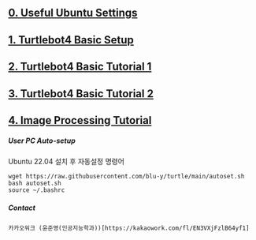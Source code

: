 ## [0. Useful Ubuntu Settings](https://blu-y.github.io/turtle/guide/ubuntu_setup)
## [1. Turtlebot4 Basic Setup](https://blu-y.github.io/turtle/guide/basic_setup)
## [2. Turtlebot4 Basic Tutorial 1](https://blu-y.github.io/turtle/guide/basic_tutorial_1)
## [3. Turtlebot4 Basic Tutorial 2](https://blu-y.github.io/turtle/guide/basic_tutorial_2)
## [4. Image Processing Tutorial](https://blu-y.github.io/turtle/guide/ip_tutorial)

##### User PC Auto-setup
Ubuntu 22.04 설치 후 자동설정 명령어
```
wget https://raw.githubusercontent.com/blu-y/turtle/main/autoset.sh
bash autoset.sh
source ~/.bashrc
```
##### Contact
`카카오워크 (윤준영(인공지능학과))[https://kakaowork.com/fl/EN3VXjFzlB64yf1]`
